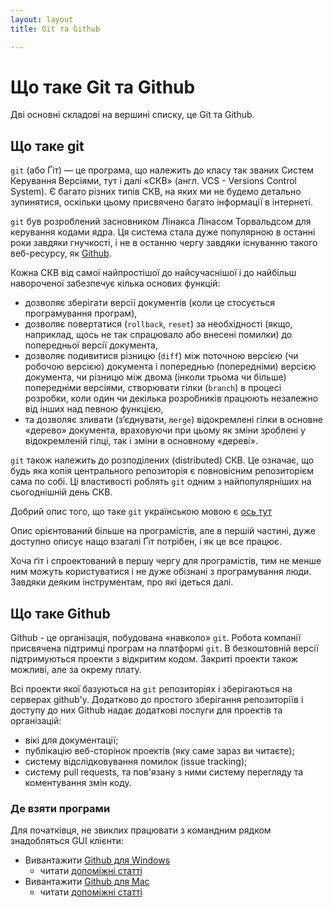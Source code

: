 ```yaml
---
layout: layout
title: Git та Github

---
```


# Що таке Git та Github

Дві основні складові на вершині списку, це Git та Github.

## Що таке git

`git` (або Ґіт) — це програма, що належить до класу так званих Систем Керування Версіями,  тут і далі «СКВ» (англ. VCS - Versions Control System). Є багато різних типів СКВ, на яких ми не будемо детально зупинятися, оскільки цьому присвячено багато інформації в інтернеті. 

`git` був розроблений засновником Лінакса Лінасом Торвальдсом для керування кодами ядра. Ця система стала дуже популярною в останні роки завдяки гнучкості, і не в останню чергу завдяки існуванню такого веб-ресурсу, як [Github](http://github.com).

Кожна СКВ від самої найпростішої до найсучаснішої і до найбільш навороченої забезпечує кілька основих функцій: 

- дозволяє зберігати версії документів (коли це стосується програмування програм),
- дозволяє повертатися (`rollback`, `reset`) за необхідності (якщо, наприклад, щось не так спрацювало або внесені помилки) до попередньої версії документа,
- дозволяє подивитися різницю (`diff`) між поточною версією (чи робочою версією) документа і попереднью (попередніми) версією документа, чи різницю між двома (інколи трьома чи більше) попередніми версіями,
створювати гілки (`branch`) в процесі розробки, коли один чи декілька розробників працюють незалежно від інших над певною функцією,
- та дозволяє зливати (з’єднувати, `merge`) відокремлені гілки в основне «дерево» документа, враховуючи при цьому як зміни зроблені у відокремленій гілці, так і зміни в основному «дереві». 


`git` також належить до розподілених (distributed) СКВ. Це означає, що будь яка копія центрального репозиторія є повновісним репозиторієм сама по собі. Ці властивості роблять `git` одним з найпопулярніших на сьогоднішній день СКВ. 

Добрий опис того, що таке `git` українською мовою є [ось тут](http://www.vitaliypodoba.com/2014/06/git-basics/)

Опис орієнтований більше на програмістів, але в першій частині, дуже доступно описує нащо взагалі Ґіт потрібен, і як це все працює. 


Хоча ґіт і спроектований в першу чергу для програмістів, тим не менше ним можуть користуватися і не дуже обізнані з програмування люди. Завдяки деяким інструментам, про які ідеться далі.


## Що таке Github

Github - це організація, побудована «навколо» `git`. Робота компанії присвячена підтримці програм на платформі `git`. В безкоштовній версії підтримуються проекти з відкритим кодом. Закриті проекти також можливі, але за окрему плату. 

Всі проекти якої базуються на `git` репозиторіях і зберігаються на серверах github'у. Додатково до простого зберігання репозиторіїв і доступу до них Github надає додаткові послуги для проектів та організацій:

- вікі для документації;
- публікацію веб-сторінок проектів (яку саме зараз ви читаєте);
- систему відслідковування помилок (issue tracking);
- систему pull requests, та пов'язану з ними систему перегляду та коментування змін коду.

### Де взяти програми

Для початківця, не звиклих працювати з командним рядком знадобляться GUI клієнти:

- Вивантажити [Github для Windows](https://windows.github.com/)
  - читати [допоміжні статті](https://help.github.com/categories/58/articles)
- Вивантажити [Github для Mac](https://mac.github.com/)
  - читати [допоміжні статті](https://help.github.com/categories/31/articles)

